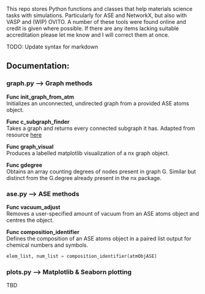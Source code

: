 This repo stores Python functions and classes that help materials science tasks with simulations.  Particularly for ASE and NetworkX, but also with VASP and (WIP) OVITO.  A number of these tools were found online and credit is given where possible.  If there are any items lacking suitable accreditation please let me know and I will correct them at once.

TODO: Update syntax for markdown

## Documentation:

### graph.py    -->    Graph methods

**Func init_graph_from_atm** <br> Initializes an unconnected, undirected graph from a provided ASE atoms object.

**Func c_subgraph_finder** <br> Takes a graph and returns every connected subgraph it has. Adapted from resource [here](https://stackoverflow.com/questions/54440779/how-to-find-all-connected-subgraph-of-a-graph-in-networkx)

**Func graph_visual** <br> Produces a labelled matplotlib visualization of a nx graph object.

**Func gdegree** <br> Obtains an array counting degrees of nodes present in graph G. Similar but distinct from the G.degree already present in the nx package.

### ase.py    -->    ASE methods

**Func vacuum_adjust** <br> Removes a user-specified amount of vacuum from an ASE atoms object and centres the object.

**Func composition_identifier** <br> Defines the composition of an ASE atoms object in a paired list output for chemical numbers and symbols.
```python
elem_list, num_list = composition_identifier(atmObjASE)
```

### plots.py    -->    Matplotlib & Seaborn plotting
TBD
